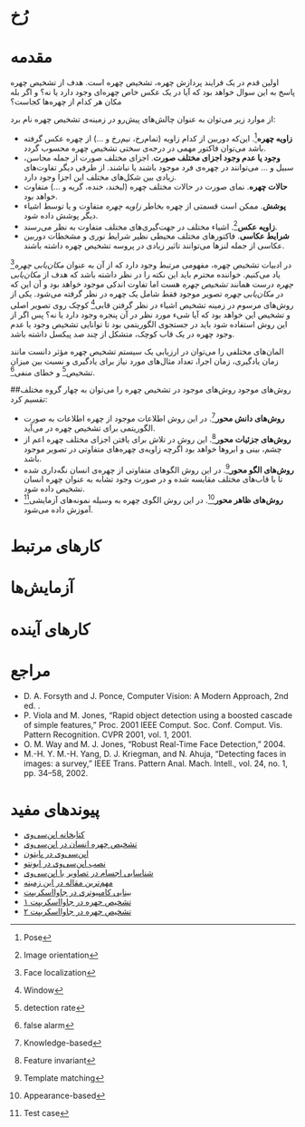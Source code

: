 رُخ
====
<!--
یکی از مسائل مطرح در حوزه پردازش تصویر، تشخیص چهره انسان‌هاست. ایجاد یک سیستم تشخیص چهره قدرتمند می‌تواند در پروژه‌های مرتبط با تجستجوگر تصاویر، تعامل انسان و کامپیوتر، دوربین‌های عکاسی و بسیاری از موارد دیگر به کار برده شود. مسئله تشخیص چهره یکی از قدیمی‌ترین مسائل بینایی کامپیوتری بوده است که اکنون یکی از مسائل حل شده در بینایی کامپیوتری به حساب می‌آید. محصولات تجاری مختلفی مثل دوربین‌های عکاسی، نرم‌افزارهای مدیریت عکس و شبکه‌های اجتماعی وجود دارند که از این سیستم استفاده می‌کنند.

در تشخیص چهره شما عکسی را دریافت می‌کنید و در این عکس باید محدوده‌ی چهره‌های انسان که می‌بینید را توسط یک مستطیل مشخص کنید (مانند شکل).

در این پروژه از شما خواسته می‌شود که چالش‌های موجود در این زمینه را بررسی کنید. همچنین راه حل‌ها و روش‌های مختلف برای این مسئله را بررسی کنید و یکی را پیاده سازی کنید.

![تصویر نمونه](http://upload.wikimedia.org/wikipedia/commons/e/ef/Face_detection.jpg)
![تصویر نمونه](http://cdn.itproportal.com/photos/Face-Detection-7_original.jpg)

-->
# مقدمه
اولین قدم در یک فرایند پردازش چهره‌، تشخیص چهره است.
هدف از تشخیص چهره پاسخ به این سوال خواهد بود که آیا در یک عکس خاص چهره‌ای وجود دارد یا نه؟ و اگر بله مکان هر کدام از چهره‌ها کجاست؟

از موارد زیر می‌توان به عنوان چالش‌های پیش‌رو در زمینه‌ی تشخیص چهره‌ نام برد:
+ **زاویه چهره**[^1]. این‌که دوربین از کدام زاویه (تمام‌رخ، نیم‌رخ و ...) از چهره عکس گرفته باشد می‌توان فاکتور مهمی در درجه‌ی سختی تشخیص چهره محسوب گردد.
+ **وجود یا عدم وجود اجزای مختلف صورت**. اجزای مختلف صورت از جمله محاسن، سبیل و ... می‌توانند در چهره‌ی فرد موجود باشند یا نباشند. از طرفی دیگر تفاوت‌های زیادی بین شکل‌های مختلف این اجزا وجود دارد.
+ **حالات چهره**. نمای صورت در حالات مختلف چهره (لبخند، خنده، گریه و ...) متفاوت خواهد بود.
+ **پوشش**. ممکن است قسمتی از چهره بخاطر *زاویه چهره* متفاوت و یا توسط اشیاء دیگر پوشش داده شود.
+ **زاویه عکس**[^2]. اشیاء مختلف در جهت‌گیری‌های مختلف متفاوت به نظر می‌رسند.
+ **شرایط عکاسی**. فاکتور‌های مختلف محیطی نظیر شرایط نوری و مشخطات دوربین عکاسی از جمله لنز‌ها می‌توانند تاثیر زیادی در پروسه تشخیص چهره داشته باشند.

در ادبیات تشخیص چهره، مفهومی مرتبط وجود دارد که از آن به عنوان *مکان‌یابی چهره*[^3] یاد می‌کنیم. خواننده محترم باید این نکته را در نظر داشته باشد که هدف از *مکان‌یابی چهره* درست همانند *تشخیص چهره* هست اما تفاوت اندکی موجود خواهد بود و آن این که در *مکان‌یابی چهره* تصویر موجود فقط شامل یک چهره در نظر گرفته می‌شود.
یکی از روش‌های مرسوم در زمینه تشخیص اشیاء در نظر گرفتن قابی[^4] کوچک روی تصویر اصلی و تشخیص این خواهد بود که آیا شیء مورد نظر در آن پنجره وجود دارد یا نه؟ پس اگر از این روش استفاده شود باید در جستجوی الگوریتمی بود تا توانایی تشخیص وجود یا عدم وجود چهره در یک قاب کوچک، متشکل از چند صد پیکسل داشته باشد.

المان‌های مختلفی را می‌توان در ارزیابی یک سیستم تشخیص چهره مؤثر دانست مانند زمان یادگیری، زمان اجرا، تعداد مثال‌های مورد نیاز برای یادگیری و نسبت بین میزان تشخیص[^11] و خطای منفی[^12].
<!--
پس برای این‌که وجود روش *مکان‌یابی چهره* بی‌معنی جلوه نکند این‌گونه در نظر بگیرید که که در تشخیص چهره پنجره‌های ممکن روی تصویر اعمال می‌شود و با استفاده از روش‌های *مکان‌یابی چهره* می‌توان تشخیص داد که در آن ناحیه چهره‌ای موجود است یا خیر؟ مساله‌ی دیگری که وجود دارد *تشخیص اجزای صورت*[^5] خواهد بود که هدف از آن به‌دست آوردن جوابی برای وجود یا عدم وجود و مکان اجزای مختلف صورت از جمله چشم‌ها، لب‌ و ... خواهد بود.
-->

##روش‌های موجود
روش‌های موجود در تشخیص چهره را می‌توان به چهار گروه مختلف تقسیم کرد:
+ **روش‌های دانش‌ محور**[^6]. در این روش اطلاعات موجود از چهره اطلاعات به صورت الگوریتمی برای تشخیص چهره در ‌می‌آید.
+ **روش‌های جزئیات محور**[^7]. این روش در تلاش برای یافتن اجزای مختلف چهره اعم از چشم، بینی و ابرو‌ها خواهد بود اگرچه زاویه‌ی چهره‌های متفاوتی در تصویر موجود باشد.
+ **روش‌های الگو محور**[^8]. در این روش الگو‌های متفاوتی از چهره‌ی انسان نگه‌داری شده تا با قاب‌های مختلف مقایسه شده و در صورت وجود تشابه به عنوان چهره انسان تشخیص داده شود.
+ **روش‌های ظاهر محور**[^9]. در این روش الگوی چهره به وسیله نمونه‌های آزمایشی[^10] آموزش داده می‌شود.


# کارهای مرتبط 

# آزمایش‌ها

# کارهای آینده

# مراجع
+ D. A. Forsyth and J. Ponce, Computer Vision: A Modern Approach, 2nd ed. .
+ P. Viola and M. Jones, “Rapid object detection using a boosted cascade of simple features,” Proc. 2001 IEEE Comput. Soc. Conf. Comput. Vis. Pattern Recognition. CVPR 2001, vol. 1, 2001.
+ O. M. Way and M. J. Jones, “Robust Real-Time Face Detection,” 2004.
+ M.-H. Y. M.-H. Yang, D. J. Kriegman, and N. Ahuja, “Detecting faces in images: a survey,” IEEE Trans. Pattern Anal. Mach. Intell., vol. 24, no. 1, pp. 34–58, 2002.

# پیوندهای مفید
+ [کتابخانه اپن‌سی‌وی](http://opencv.org)
+ [تشخیص چهره انسان در اپن‌سی‌وی](http://docs.opencv.org/trunk/doc/py_tutorials/py_objdetect/py_face_detection/py_face_detection.html)
+ [اپن‌سی‌وی در پایتون](http://docs.opencv.org/trunk/doc/py_tutorials/py_tutorials.html)
+ [نصب اپن‌سی‌وی در ابونتو](https://help.ubuntu.com/community/OpenCV)
+ [شناسایی اجسام در تصاویر با اپن‌سی‌وی](http://note.sonots.com/SciSoftware/haartraining.html)
+ [مهم‌ترین مقاله در این زمینه](https://www.cs.cmu.edu/~efros/courses/LBMV07/Papers/viola-cvpr-01.pdf)
+ [بینایی کامپیوتری در جاوااسکریپت](http://inspirit.github.io/jsfeat/)
+ [تشخیص چهره در جاوااسکریپت ۱](http://inspirit.github.io/jsfeat/#haar)
+ [تشخیص چهره در جاوااسکریپت ۲](http://inspirit.github.io/jsfeat/#bbf)
[^1]: Pose
[^2]: Image orientation
[^3]: Face localization
[^4]: Window
[^5]: Face features detection
[^6]: Knowledge-based
[^7]: Feature invariant
[^8]: Template matching
[^9]: Appearance-based
[^10]: Test case
[^11]: detection rate
[^12]: false alarm
